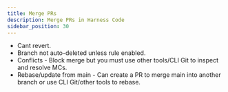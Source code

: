 ```yaml
---
title: Merge PRs
description: Merge PRs in Harness Code
sidebar_position: 30
---
```


<!-- How to merge (CLI/GUI), merge strategies, merge requirements, status checks, branch protections -->

* Cant revert.
* Branch not auto-deleted unless rule enabled.
* Conflicts - Block merge but you must use other tools/CLI Git to inspect and resolve MCs.
* Rebase/update from main - Can create a PR to merge main into another branch or use CLI Git/other tools to rebase.

